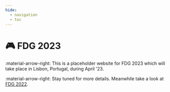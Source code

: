 ```yaml
---
hide:
  - navigation
  - toc
---
```


# &#127918; FDG 2023

:material-arrow-right: This is a placeholder website for FDG 2023 which will take place in Lisbon, Portugal, during April '23.

:material-arrow-right: Stay tuned for more details. Meanwhile take a look at [FDG 2022](http://www.fdg2022.org/).
